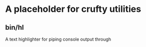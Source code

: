 # A placeholder for crufty utilities
## bin/hl
A text highlighter for piping console output through
